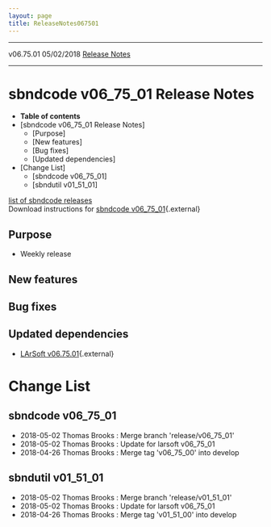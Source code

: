 ```yaml
---
layout: page
title: ReleaseNotes067501
---
```


  ----------- ------------ -- -- ------------------------------------------------------
  v06.75.01   05/02/2018         [Release Notes](ReleaseNotes067501.html)
  ----------- ------------ -- -- ------------------------------------------------------



sbndcode v06\_75\_01 Release Notes
======================================================================================

-   **Table of contents**
-   [sbndcode v06\_75\_01 Release
    Notes]
    -   [Purpose]
    -   [New features]
    -   [Bug fixes]
    -   [Updated dependencies]
-   [Change List]
    -   [sbndcode v06\_75\_01]
    -   [sbndutil v01\_51\_01]

[list of sbndcode
releases](List_of_SBND_code_releases.html)\
Download instructions for [sbndcode
v06\_75\_01](http://scisoft.fnal.gov/scisoft/bundles/sbnd/v06_75_01/sbndcode-v06_75_01.html){.external}



Purpose
----------------------------------

-   Weekly release



New features
--------------------------------------------



Bug fixes
--------------------------------------



Updated dependencies
------------------------------------------------------------

-   [LArSoft
    v06.75.01](https://cdcvs.fnal.gov/redmine/projects/larsoft/wiki/ReleaseNotes067501){.external}



Change List
==========================================



sbndcode v06\_75\_01
----------------------------------------------------------

-   2018-05-02 Thomas Brooks : Merge branch \'release/v06\_75\_01\'
-   2018-05-02 Thomas Brooks : Update for larsoft v06\_75\_01
-   2018-04-26 Thomas Brooks : Merge tag \'v06\_75\_00\' into develop



sbndutil v01\_51\_01
----------------------------------------------------------

-   2018-05-02 Thomas Brooks : Merge branch \'release/v01\_51\_01\'
-   2018-05-02 Thomas Brooks : Update for larsoft v06\_75\_01
-   2018-04-26 Thomas Brooks : Merge tag \'v01\_51\_00\' into develop
